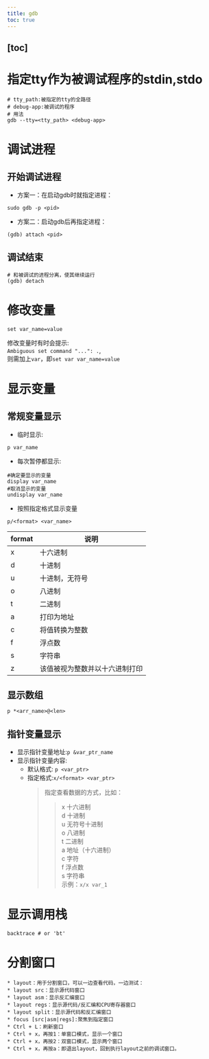 ```yaml
---
title: gdb
toc: true
---
```

[toc]
---
# 指定tty作为被调试程序的stdin,stdo
```shell
# tty_path:被指定的tty的全路径
# debug-app:被调试的程序
# 用法
gdb --tty=<tty_path> <debug-app>
```
# 调试进程
## 开始调试进程

* 方案一：在启动gdb时就指定进程：
```shell
sudo gdb -p <pid>
```

* 方案二：启动gdb后再指定进程：
```shell
(gdb) attach <pid>
```
## 调试结束
```shell
# 和被调试的进程分离，使其继续运行
(gdb) detach
```

# 修改变量

```shell
set var_name=value
```
修改变量时有时会提示:  
`Ambiguous set command "...": .`,  
则需加上`var`，即`set var var_name=value`

# 显示变量
## 常规变量显示
* 临时显示:
```shell
p var_name
```
* 每次暂停都显示:
```shell
#确定要显示的变量
display var_name
#取消显示的变量
undisplay var_name
```
* 按照指定格式显示变量
```shell
p/<format> <var_name>
```
format| 说明|
|-    |-    |
|x    |十六进制|
|d    |十进制|
|u    |十进制，无符号|
|o    |八进制|
|t    |二进制|
|a    |打印为地址|
|c    |将值转换为整数|
|f    |浮点数
|s    |字符串|
|z    |该值被视为整数并以十六进制打印|

## 显示数组  
```shell
p *<arr_name>@<len>
```
## 指针变量显示
* 显示指针变量地址:`p &var_ptr_name`
* 显示指针变量内容:
    * 默认格式: `p <var_ptr>`
    * 指定格式:`x/<format> <var_ptr> `
        ><format> 指定查看数据的方式，比如：
        >>x 十六进制  
        >>d 十进制  
        >>u 无符号十进制  
        >>o 八进制  
        >>t 二进制  
        >>a 地址（十六进制）  
        >>c 字符  
        >>f 浮点数  
        >>s 字符串  
        >示例：`x/x var_1`
# 显示调用栈
```shell
backtrace # or 'bt'
```
# 分割窗口
    * layout：用于分割窗口，可以一边查看代码，一边测试：
    * layout src：显示源代码窗口
    * layout asm：显示反汇编窗口
    * layout regs：显示源代码/反汇编和CPU寄存器窗口
    * layout split：显示源代码和反汇编窗口
    * focus [src|asm|regs]:聚焦到指定窗口
    * Ctrl + L：刷新窗口
    * Ctrl + x，再按1：单窗口模式，显示一个窗口
    * Ctrl + x，再按2：双窗口模式，显示两个窗口
    * Ctrl + x，再按a：即退出layout，回到执行layout之前的调试窗口。
